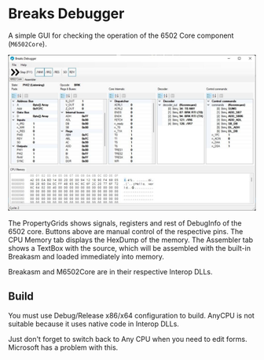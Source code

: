 # Breaks Debugger

A simple GUI for checking the operation of the 6502 Core component (`M6502Core`).

![concept](concept.jpg)

The PropertyGrids shows signals, registers and rest of DebugInfo of the 6502 core.
Buttons above are manual control of the respective pins.
The CPU Memory tab displays the HexDump of the memory.
The Assembler tab shows a TextBox with the source, which will be assembled with the built-in Breakasm and loaded immediately into memory.

Breakasm and M6502Core are in their respective Interop DLLs.

## Build

You must use Debug/Release x86/x64 configuration to build. AnyCPU is not suitable because it uses native code in Interop DLLs.

Just don't forget to switch back to Any CPU when you need to edit forms. Microsoft has a problem with this.
